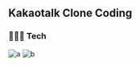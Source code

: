 ## Kakaotalk Clone Coding

### 🧑🏻‍💻 Tech
![a](https://img.shields.io/badge/HTML-E34F26?style=flat-square&logo=HTML5&logoColor=black)
![b](https://img.shields.io/badge/CSS-1572B6?style=flat-square&logo=CSS3%2B%2B&logoColor=white)
